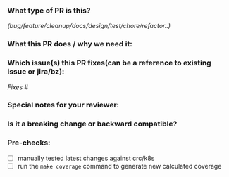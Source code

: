 ### What type of PR is this? 
_(bug/feature/cleanup/docs/design/test/chore/refactor..)_

### What this PR does / why we need it:

### Which issue(s) this PR fixes(can be a reference to existing issue or jira/bz):

_Fixes #_

### Special notes for your reviewer:

### Is it a breaking change or backward compatible?

### Pre-checks:
- [ ] manually tested latest changes against crc/k8s
- [ ] run the `make coverage` command to generate new calculated coverage